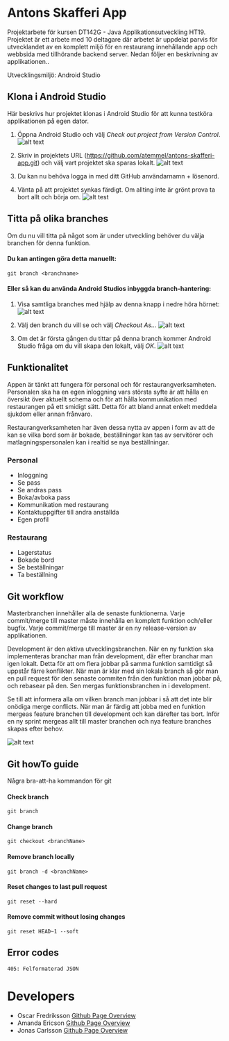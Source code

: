 # Antons Skafferi App
Projektarbete för kursen DT142G - Java Applikationsutveckling HT19. Projektet är ett arbete med 10 deltagare där arbetet är uppdelat parvis för utvecklandet av en komplett miljö för en restaurang innehållande app och webbsida med tillhörande backend server. Nedan följer en beskrivning av applikationen..

Utvecklingsmiljö: Android Studio

## Klona i Android Studio
Här beskrivs hur projektet klonas i Android Studio för att kunna testköra applikationen på egen dator. 

1. Öppna Android Studio och välj *Check out project from Version Control*.
   ![alt text](img/Android_Studio_Clone.png)

2. Skriv in projektets URL (https://github.com/atemmel/antons-skafferi-app.git) och välj vart projektet ska sparas lokalt. 
   ![alt text](/img/Clone_URL.png)

3. Du kan nu behöva logga in med ditt GitHub användarnamn + lösenord. 

4. Vänta på att projektet synkas färdigt. Om allting inte är grönt prova ta bort allt och börja om. 
   ![alt test](/img/Gradle_Sync.png)

## Titta på olika branches
Om du nu vill titta på något som är under utveckling behöver du välja branchen för denna funktion. 

#### Du kan antingen göra detta manuellt:
```
git branch <branchname>
```

#### Eller så kan du använda Android Studios inbyggda branch-hantering:

1. Visa samtliga branches med hjälp av denna knapp i nedre höra hörnet:
   ![alt text](/img/show_branches.png)

2. Välj den branch du vill se och välj *Checkout As...*
   ![alt text](/img/select_branch.png)

3. Om det är första gången du tittar på denna branch kommer Android Studio fråga om du vill skapa den lokalt, välj *OK*. 
    ![alt text](/img/create_local_branch.png)

## Funktionalitet
Appen är tänkt att fungera för personal och för restaurangverksamheten. Personalen ska ha en egen inloggning vars största syfte är att hålla en översikt över aktuellt schema och för att hålla kommunikation med restaurangen på ett smidigt sätt. Detta för att bland annat enkelt meddela sjukdom eller annan frånvaro. 

Restaurangverksamheten har även dessa nytta av appen i form av att de kan se vilka bord som är bokade, beställningar kan tas av servitörer och matlagningspersonalen kan i realtid se nya beställningar.

### Personal
* Inloggning
* Se pass
* Se andras pass
* Boka/avboka pass
* Kommunikation med restaurang
* Kontaktuppgifter till andra anställda
* Egen profil

### Restaurang
* Lagerstatus
* Bokade bord
* Se beställningar
* Ta beställning


## Git workflow
Masterbranchen innehåller alla de senaste funktionerna. Varje commit/merge till master måste innehålla en komplett funktion och/eller bugfix. Varje commit/merge till master är en ny release-version av applikationen. 

Development är den aktiva utvecklingsbranchen. När en ny funktion ska implementeras branchar man från development, där efter branchar man igen lokalt. Detta för att om flera jobbar på samma funktion samtidigt så uppstår färre konflikter. När man är klar med sin lokala branch så gör man en pull request för den senaste commiten från den funktion man jobbar på, och rebasear på den. Sen mergas funktionsbranchen in i development.

Se till att informera alla om vilken branch man jobbar i så att det inte blir onödiga merge conflicts. När man är färdig att jobba med en funktion mergeas feature branchen till development och kan därefter tas bort. Inför en ny sprint mergeas allt till master branchen och nya feature branches skapas efter behov.

![alt text](/img/gitWorkflow.png)

## Git howTo guide
Några bra-att-ha kommandon för git

#### Check branch
```
git branch
```

#### Change branch
```
git checkout <branchName>
```

#### Remove branch locally
```
git branch -d <branchName>
```

#### Reset changes to last pull request
```
git reset --hard
```

#### Remove commit without losing changes
```
git reset HEAD~1 --soft
```
## Error codes
```
405: Felformaterad JSON
```

# Developers

- Oscar Fredriksson [Github Page Overview](https://github.com/oscarFredriksson)
- Amanda Ericson [Github Page Overview](https://github.com/amandaericson)
- Jonas Carlsson [Github Page Overview](https://github.com/manjaro97)
